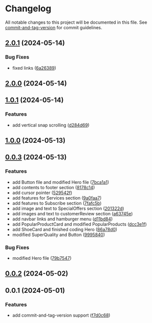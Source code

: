 # Changelog

All notable changes to this project will be documented in this file. See [commit-and-tag-version](https://github.com/absolute-version/commit-and-tag-version) for commit guidelines.

## [2.0.1](https://github.com/Farhang-Osman/Shoe-Shop/compare/v2.0.0...v2.0.1) (2024-05-14)


### Bug Fixes

* fixed links ([6a26389](https://github.com/Farhang-Osman/Shoe-Shop/commit/6a2638917952b9d39ec827bdcfafb45fe70f8490))

## [2.0.0](https://github.com/Farhang-Osman/Shoe-Shop/compare/v1.0.1...v2.0.0) (2024-05-14)

## [1.0.1](https://github.com/Farhang-Osman/Shoe-Shop/compare/v1.0.0...v1.0.1) (2024-05-14)


### Features

* add vertical snap scrolling ([d284d69](https://github.com/Farhang-Osman/Shoe-Shop/commit/d284d69ef60d4ce6e733911419c5764955bf53ae))

## [1.0.0](https://github.com/Farhang-Osman/Shoe-Shop/compare/v0.0.3...v1.0.0) (2024-05-13)

## [0.0.3](https://github.com/Farhang-Osman/Shoe-Shop/compare/v0.0.2...v0.0.3) (2024-05-13)


### Features

* add Button file and modified Hero file ([7bca1a1](https://github.com/Farhang-Osman/Shoe-Shop/commit/7bca1a1f53aacd8caf851c02f52c1e16cb40aacd))
* add contents to footer section ([8178c14](https://github.com/Farhang-Osman/Shoe-Shop/commit/8178c14d62464faf38c7806072487e920e1efd9e))
* add cursor pointer ([529542f](https://github.com/Farhang-Osman/Shoe-Shop/commit/529542f7a22aeea23b84e5923249b55b9d5fa079))
* add features for Services section ([9a0faa7](https://github.com/Farhang-Osman/Shoe-Shop/commit/9a0faa7ff148602776795a9592dbb92f09ab9674))
* add features to Subscribe section ([7fafc5b](https://github.com/Farhang-Osman/Shoe-Shop/commit/7fafc5bec89b80922cb3e9743861693749678976))
* add image and text to SpecialOffers section ([201322d](https://github.com/Farhang-Osman/Shoe-Shop/commit/201322d588521947f0846f4d65460ae12674b3f8))
* add images and text to customerReview section ([a63745e](https://github.com/Farhang-Osman/Shoe-Shop/commit/a63745e641cec8b8f4e752b5fea5e46fc2459a90))
* add navbar links and hamburger menu ([d11bd84](https://github.com/Farhang-Osman/Shoe-Shop/commit/d11bd844615a648acac152cdd975e1a592676bdb))
* add PopularProductCard and modified PopularProducts ([dcc3e1f](https://github.com/Farhang-Osman/Shoe-Shop/commit/dcc3e1f6604b8adc1538ca4fb068779de5fd5e89))
* add ShoeCard and finished coding Hero ([86a78d0](https://github.com/Farhang-Osman/Shoe-Shop/commit/86a78d0da77ace756f818d08ad81d4589c08f09c))
* modified SuperQuality and Button ([9995840](https://github.com/Farhang-Osman/Shoe-Shop/commit/9995840bc8936bba7c2ce1c18b6b777965125c75))


### Bug Fixes

* modified Hero file ([79b7547](https://github.com/Farhang-Osman/Shoe-Shop/commit/79b7547e212b03c43dca6b220e383c3461becf9e))

## [0.0.2](https://github.com/Farhang-Osman/Shoe-Shop/compare/v0.0.1...v0.0.2) (2024-05-02)

## 0.0.1 (2024-05-01)

### Features

- add commit-and-tag-version support ([f7d0c68](https://github.com/Farhang-Osman/Shoe-Shop/commit/f7d0c68cb3f8058edb1caad8a8db3cd0cbf212d8))
